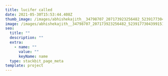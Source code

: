 ```yaml
---
title: lucifer called
date: 2021-05-30T15:53:44.408Z
thumb_image: /images/abhishekajith__34798707_207173923256482_5239177304399151104_n.jpg
image: /images/abhishekajith__34798707_207173923256482_5239177304399151104_n.jpg
seo:
  title: ""
  description: ""
  extra:
    - name: ""
      value: ""
      keyName: name
  type: stackbit_page_meta
template: project
---
```

